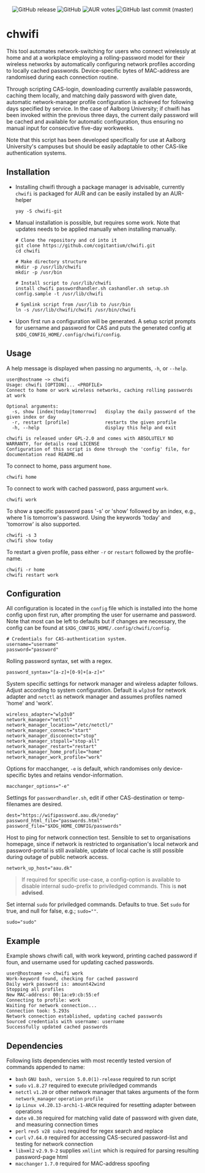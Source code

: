 <p align="center">
  <img alt="GitHub release" src="https://img.shields.io/github/release/cogitantium/chwifi.svg">
  <img alt="GitHub" src="https://img.shields.io/github/license/cogitantium/chwifi.svg">
  <img alt="AUR votes" src="https://img.shields.io/aur/votes/chwifi-git.svg?label=AUR%20votes">
  <img alt="GitHub last commit (master)" src="https://img.shields.io/github/last-commit/cogitantium/chwifi/master.svg?label=last%20update">
</p>

# chwifi
This tool automates network-switching for users who connect wirelessly at home and at a workplace employing a rolling-password model for their wireless networks by automatically configuring network profiles according to locally cached passwords. Device-specific bytes of MAC-address are randomised during each connection routine. 

Through scripting CAS-login, downloading currently available passwords, caching them locally, and matching daily password with given date, automatic network-manager profile configuration is achieved for following days specified by service. 
In the case of Aalborg University; if chwifi has been invoked within the previous three days, the current daily password will be cached and available for automatic configuration, thus ensuring no manual input for consecutive five-day workweeks.

Note that this script has been developed specifically for use at Aalborg University's campuses but should be easily adaptable to other CAS-like authentication systems.

## Installation
- Installing chwifi through a package manager is advisable, currently `chwifi` is packaged for AUR and can be easily installed by an AUR-helper
    ```shell
    yay -S chwifi-git
    ```

- Manual installation is possible, but requires some work. Note that updates needs to be applied manually when installing manually.
    ```shell
    # Clone the repository and cd into it
    git clone https://github.com/cogitantium/chwifi.git
    cd chwifi
    
    # Make directory structure
    mkdir -p /usr/lib/chwifi
    mkdir -p /usr/bin
    
    # Install script to /usr/lib/chwifi
    install chwifi passwordhandler.sh cashandler.sh setup.sh config.sample -t /usr/lib/chwifi
    
    # Symlink script from /usr/lib to /usr/bin
    ln -s /usr/lib/chwifi/chwifi /usr/bin/chwifi
    ```

- Upon first run a configuration will be generated. A setup script prompts for username and password for CAS and puts the generated config at `$XDG_CONFIG_HOME/.config/chwifi/config`.

## Usage
A help message is displayed when passing no arguments, `-h`, or `--help`.
```
user@hostname ~> chwifi
Usage: chwifi [OPTION]... <PROFILE>
Connect to home or work wireless networks, caching rolling passwords at work

Optional arguments:
  -s, show [index|today|tomorrow]	display the daily password of the given index or day
  -r, restart [profile]			    restarts the given profile
  -h, --help				        display this help and exit

chwifi is released under GPL-2.0 and comes with ABSOLUTELY NO WARRANTY, for details read LICENSE
Configuration of this script is done through the 'config' file, for documentation read README.md
```

To connect to home, pass argument `home`.
```shell
chwifi home
```

To connect to work with cached password, pass argument `work`.
```shell
chwifi work
```

To show a specific password pass '-s' or 'show' followed by an index, e.g., where 1 is tomorrow's password. Using the keywords 'today' and 'tomorrow' is also supported.
```shell
chwifi -s 3
chwifi show today
```

To restart a given profile, pass either `-r` or `restart` followed by the profile-name.
```shell
chwifi -r home
chwifi restart work
```

## Configuration
All configuration is located in the `config` file which is installed into the home config upon first run, after prompting the user for username and password. Note that most can be left to defaults but if changes are necessary, the config can be found at `$XDG_CONFIG_HOME/.config/chwifi/config`.

```shell
# Credentials for CAS-authentication system.
username="username"
password="password"
```

Rolling password syntax, set with a regex.
```shell
password_syntax="[a-z]+[0-9]+[a-z]+"
```

System specific settings for network manager and wireless adapter follows. Adjust according to system configuration. Default is `wlp3s0` for network adapter and `netctl` as network manager and assumes profiles named 'home' and 'work'.
```shell
wireless_adapter="wlp3s0"
network_manager="netctl"
network_manager_location="/etc/netctl/"
network_manager_connect="start"
network_manager_disconnect="stop"
network_manager_stopall="stop-all"
network_manager_restart="restart"
network_manager_home_profile="home"
network_manager_work_profile="work"
```

Options for macchanger, `-e` is default, which randomises only device-specific bytes and retains vendor-information.
```shell
macchanger_options="-e"
```

Settings for `passwordhandler.sh`, edit if other CAS-destination or temp-filenames are desired.
```shell
dest="https://wifipassword.aau.dk/oneday"
password_html_file="passwords.html"
password_file="$XDG_HOME_CONFIG/passwords"
```

Host to ping for network connection test. Sensible to set to organisations homepage, since if network is restricted to organisation's local network and password-portal is still available, update of local cache is still possible during outage of public network access.
```shell
network_up_host="aau.dk"
```

> If required for specific use-case, a config-option is available to disable internal sudo-prefix to priviledged commands. This is **not advised**.

Set internal `sudo` for priviledged commands. Defaults to true. Set `sudo` for true, and null for false, e.g.; `sudo=""`.
```shell
sudo="sudo"
```

## Example
Example shows chwifi call, with work keyword, printing cached password if foun, and username used for updating cached passwords.
```
user@hostname ~> chwifi work
Work-keyword found, checking for cached password
Daily work password is: amount42wind
Stopping all profiles
New MAC-address: 00:1a:e9:cb:55:ef 
Connecting to profile: work
Waiting for network connection...
Connection took: 5.293s
Network connection established, updating cached passwords
Sourced credentials with username: username
Successfully updated cached passwords
```

## Dependencies
Following lists dependencies with most recently tested version of commands appended to name:
- `bash` `GNU bash, version 5.0.0(1)-release` required to run script
- `sudo` `v1.8.27` required to execute priviledged commands
- `netctl` `v1.20` or other network manager that takes arguments of the form `network_manager` `operation` `profile`
- `ip` `Linux v4.20.13-arch1-1-ARCH` required for resetting adapter between operations
- `date` `v8.30` required for matching valid date of password with given date, and measuring connection times
- `perl` `rev5 v28 subv1` required for regex search and replace
- `curl` `v7.64.0` required for accessing CAS-secured password-list and testing for network connection
- `libxml2` `v2.9.9-2` supplies `xmllint` which is required for parsing resulting password-page html
- `macchanger` `1.7.0` required for MAC-address spoofing

